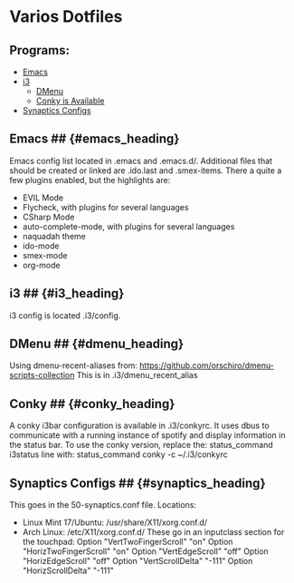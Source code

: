 # Varios Dotfiles
## Programs:
* [Emacs](#emacs_heading)
* [i3](#i3_heading)
  * [DMenu](#dmenu_heading)
  * [Conky is Available](#conky_heading)
* [Synaptics Configs](#synaptics_heading)

## Emacs ##   {#emacs_heading}
Emacs config list located in .emacs and .emacs.d/. Additional files that should be created or linked are .ido.last and .smex-items. There a quite a few plugins enabled, but the highlights are:
* EVIL Mode
* Flycheck, with plugins for several languages
* CSharp Mode
* auto-complete-mode, with plugins for several languages
* naquadah theme
* ido-mode
* smex-mode
* org-mode

## i3 ##   {#i3_heading}
i3 config is located .i3/config. 

## DMenu ##   {#dmenu_heading}
Using dmenu-recent-aliases from: https://github.com/orschiro/dmenu-scripts-collection
This is in .i3/dmenu_recent_alias

## Conky ##   {#conky_heading}
A conky i3bar configuration is available in .i3/conkyrc. It uses dbus to communicate with a running instance of spotify and display information in the status bar. To use the conky version, replace the:
	status_command i3status
line with:
	status_command conky -c ~/.i3/conkyrc

## Synaptics Configs ##   {#synaptics_heading}
This goes in the 50-synaptics.conf file.
Locations:
* Linux Mint 17/Ubuntu: /usr/share/X11/xorg.conf.d/
* Arch Linux: /etc/X11/xorg.conf.d/
These go in an inputclass section for the touchpad:
	Option "VertTwoFingerScroll" "on"
	Option "HorizTwoFingerScroll" "on"
	Option "VertEdgeScroll" "off"
	Option "HorizEdgeScroll" "off"
	Option "VertScrollDelta" "-111"
	Option "HorizScrollDelta" "-111"
